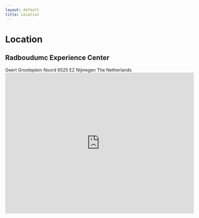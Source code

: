 ```yaml
---
layout: default
title: Location
---
```


# Location

## Radboudumc Experience Center

<div class="content">
Geert Grooteplein Noord 
6525 EZ Nijmegen
The Netherlands
</div>

<iframe src="https://maps.app.goo.gl/9Q4s7BP1sgzaHBVs9" width="600" height="450" style="border:0;" allowfullscreen="" loading="lazy"></iframe>